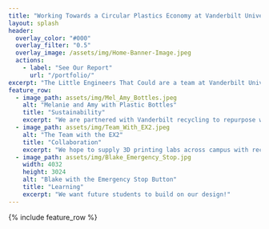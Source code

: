 ```yaml
---
title: "Working Towards a Circular Plastics Economy at Vanderbilt University"
layout: splash
header:
  overlay_color: "#000"
  overlay_filter: "0.5"
  overlay_image: /assets/img/Home-Banner-Image.jpeg
  actions:
    - label: "See Our Report"
      url: "/portfolio/"
excerpt: "The Little Engineers That Could are a team at Vanderbilt University who hope to help our community directly utilize more waste from students by repurposing recycled plastic bottles into 3D printing filament through an optimized extruder."
feature_row:
  - image_path: assets/img/Mel_Amy_Bottles.jpeg
    alt: "Melanie and Amy with Plastic Bottles"
    title: "Sustainability"
    excerpt: "We are partnered with Vanderbilt recycling to repurpose waste from students."
  - image_path: assets/img/Team_With_EX2.jpeg
    alt: "The Team with the EX2"
    title: "Collaboration"
    excerpt: "We hope to supply 3D printing labs across campus with recycled filament."
  - image_path: assets/img/Blake_Emergency_Stop.jpg
    width: 4032
    height: 3024 
    alt: "Blake with the Emergency Stop Button"
    title: "Learning"
    excerpt: "We want future students to build on our design!"
---
```


{% include feature_row %}

